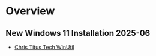 # Overview

## New Windows 11 Installation 2025-06
- [Chris Titus Tech WinUtil](https://github.com/ChrisTitusTech/winutil)
